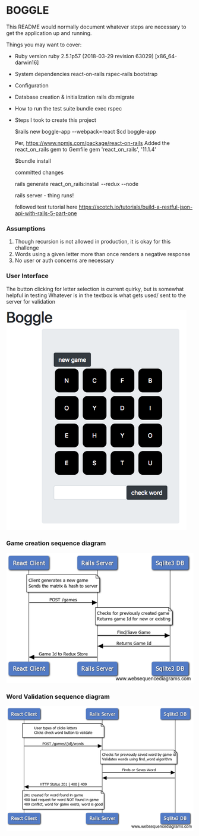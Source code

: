 # BOGGLE

This README would normally document whatever steps are necessary to get the
application up and running.

Things you may want to cover:

* Ruby version
  ruby 2.5.1p57 (2018-03-29 revision 63029) [x86_64-darwin16]

* System dependencies
  react-on-rails
  rspec-rails
  bootstrap

* Configuration

* Database creation & initialization
  rails db:migrate

* How to run the test suite
  bundle exec rspec

* Steps I took to create this project

    $rails new boggle-app --webpack=react
    $cd boggle-app

    Per, https://www.npmjs.com/package/react-on-rails
    Added the react_on_rails gem to Gemfile
    gem 'react_on_rails', '11.1.4'

    $bundle install

    committed changes

    rails generate react_on_rails:install --redux --node

    rails server - thing runs!

    followed test tutorial here
    https://scotch.io/tutorials/build-a-restful-json-api-with-rails-5-part-one

### Assumptions

1. Though recursion is not allowed in production, it is okay for this challenge
2. Words using a given letter more than once renders a negative response
3. No user or auth concerns are necessary

### User Interface

The button clicking for letter selection is current quirky, but is somewhat helpful in testing
Whatever is in the textbox is what gets used/ sent to the server for validation

![alt text](https://github.com/kevinmcain/boggle-app/blob/master/boggle_app.png)

### Game creation sequence diagram

![alt text](https://github.com/kevinmcain/boggle-app/blob/master/generate_and_find_or_save_game.png)

### Word Validation sequence diagram

![alt text](https://github.com/kevinmcain/boggle-app/blob/master/word_validation.png)
